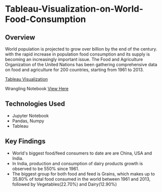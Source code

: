 # Tableau-Visualization-on-World-Food-Consumption

## Overview

World population is projected to grow over  billion by the end of the century. with the rapid increase in population food consumption and its supply is becoming an increasingly important issue.
The Food and Agriculture Organization of the United Nations has been gathering comprehensive data on food and agriculture for 200 countries, starting from 1961 to 2013.

[Tableau Visualization](https://public.tableau.com/trusted/mNccNZerQhyWMa2WGtA0VQ==:uFa6ek_KynqbsSolKrl9cMhN?:redirUrl=%2Fprofile%2Fapi%2Fpublish%2FWorld_Food_Consumption_V2%2FStory1)

Wrangling Notebook [View Here](https://nbviewer.jupyter.org/github/pooja2512/Tableau-Visualization-on-World-Food-Consumption/blob/master/Data_wrangling_World_food_consumption.ipynb)

## Technologies Used
- Jupyter Notebook
- Pandas, Numpy
- Tableau

## Key Findings
- World's biggest food/feed consumers to date are are China, USA and India. 
- In India, production and consumption of dairy products growth is observed to be 550% since 1961.
- The biggest group for both food and feed is Grains, which makes up  to 35.80% of total food consumed in the world between 1961 and 2013, followed by Vegetables(22.70%) and Dairy(12.90%)
